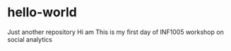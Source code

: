 # hello-world
Just another repository
Hi am This is my first day of INF1005 workshop on social analytics
